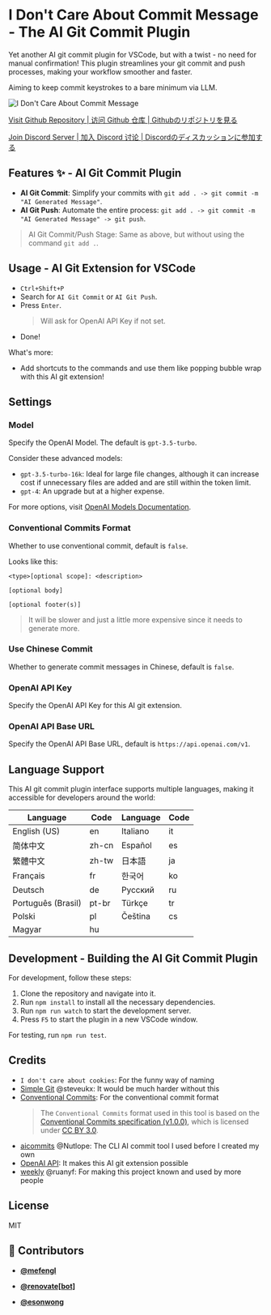 <!-- DO NOT REMOVE - contributor_list:data:start:["mefengl", "renovate[bot]", "esonwong"]:end -->
# I Don't Care About Commit Message - The AI Git Commit Plugin

Yet another AI git commit plugin for VSCode, but with a twist - no need for manual confirmation! This plugin streamlines your git commit and push processes, making your workflow smoother and faster.

Aiming to keep commit keystrokes to a bare minimum via LLM.

![I Don't Care About Commit Message](https://raw.githubusercontent.com/mefengl/vscode-i-dont-care-about-commit-message/main/res/vscode-i-dont-care-about-commit-message.gif "Demonstration of AI Git Commit Plugin")

[Visit Github Repository | 访问 Github 仓库 | Githubのリポジトリを見る](https://github.com/mefengl/vscode-i-dont-care-about-commit-message)

[Join Discord Server | 加入 Discord 讨论 | Discordのディスカッションに参加する](https://discord.gg/pwTKpnc2sF)

## Features ✨ - AI Git Commit Plugin

- **AI Git Commit**: Simplify your commits with `git add . -> git commit -m "AI Generated Message"`.
- **AI Git Push**: Automate the entire process: `git add . -> git commit -m "AI Generated Message" -> git push`.

> AI Git Commit/Push Stage: Same as above, but without using the command `git add .`.

## Usage - AI Git Extension for VSCode

- `Ctrl+Shift+P`
- Search for `AI Git Commit` or `AI Git Push`.
- Press `Enter`.
  > Will ask for OpenAI API Key if not set.
- Done!

What's more:

- Add shortcuts to the commands and use them like popping bubble wrap with this AI git extension!

## Settings

### Model

Specify the OpenAI Model. The default is `gpt-3.5-turbo`.

Consider these advanced models:

- `gpt-3.5-turbo-16k`: Ideal for large file changes, although it can increase cost if unnecessary files are added and are still within the token limit.
- `gpt-4`: An upgrade but at a higher expense.

For more options, visit [OpenAI Models Documentation](https://platform.openai.com/docs/models).

### Conventional Commits Format

Whether to use conventional commit, default is `false`.

Looks like this:

```plaintext
<type>[optional scope]: <description>

[optional body]

[optional footer(s)]
```

> It will be slower and just a little more expensive since it needs to generate more.

### Use Chinese Commit

Whether to generate commit messages in Chinese, default is `false`.

### OpenAI API Key

Specify the OpenAI API Key for this AI git extension.

### OpenAI API Base URL

Specify the OpenAI API Base URL, default is `https://api.openai.com/v1`.

## Language Support

This AI git commit plugin interface supports multiple languages, making it accessible for developers around the world:

| Language            | Code   | Language            | Code   |
| ------------------- | ------ | ------------------- | ------ |
| English (US)        | en     | Italiano            | it     |
| 简体中文             | zh-cn  | Español             | es     |
| 繁體中文             | zh-tw  | 日本語               | ja     |
| Français            | fr     | 한국어               | ko     |
| Deutsch             | de     | Русский             | ru     |
| Português (Brasil)  | pt-br  | Türkçe              | tr     |
| Polski              | pl     | Čeština             | cs     |
| Magyar              | hu     |                     |        |

## Development - Building the AI Git Commit Plugin

For development, follow these steps:

1. Clone the repository and navigate into it.
2. Run `npm install` to install all the necessary dependencies.
3. Run `npm run watch` to start the development server.
4. Press `F5` to start the plugin in a new VSCode window.

For testing, run `npm run test`.

## Credits

- `I don't care about cookies`: For the funny way of naming
- [Simple Git](https://github.com/steveukx/git-js) @steveukx: It would be much harder without this
- [Conventional Commits](https://www.conventionalcommits.org/en/v1.0.0/): For the conventional commit format
  > The `Conventional Commits` format used in this tool is based on the [Conventional Commits specification (v1.0.0)](https://www.conventionalcommits.org/en/v1.0.0/), which is licensed under [CC BY 3.0](https://creativecommons.org/licenses/by/3.0/).
- [aicommits](https://github.com/Nutlope/aicommits) @Nutlope: The CLI AI commit tool I used before I created my own
- [OpenAI API](https://platform.openai.com/docs/api-reference/chat): It makes this AI git extension possible
- [weekly](https://github.com/ruanyf/weekly) @ruanyf: For making this project known and used by more people

## License

MIT

<!-- prettier-ignore-start -->
<!-- DO NOT REMOVE - contributor_list:start -->
## 👥 Contributors


- **[@mefengl](https://github.com/mefengl)**

- **[@renovate[bot]](https://github.com/apps/renovate)**

- **[@esonwong](https://github.com/esonwong)**

<!-- DO NOT REMOVE - contributor_list:end -->
<!-- prettier-ignore-end -->
